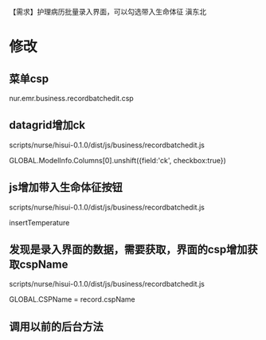 【需求】护理病历批量录入界面，可以勾选带入生命体征
滇东北



# 修改
## 菜单csp
nur.emr.business.recordbatchedit.csp

## datagrid增加ck

scripts/nurse/hisui-0.1.0/dist/js/business/recordbatchedit.js

GLOBAL.ModelInfo.Columns[0].unshift({field:'ck', checkbox:true})

## js增加带入生命体征按钮
scripts/nurse/hisui-0.1.0/dist/js/business/recordbatchedit.js

insertTemperature

## 发现是录入界面的数据，需要获取，界面的csp增加获取cspName
scripts/nurse/hisui-0.1.0/dist/js/business/recordbatchedit.js

GLOBAL.CSPName = record.cspName

## 调用以前的后台方法

